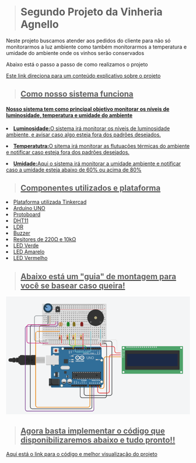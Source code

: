 > <h1>Segundo Projeto da Vinheria Agnello</h1>

<p>Neste projeto buscamos atender aos pedidos do cliente para não só monitorarmos a luz ambiente como também monitorarmos 
a temperatura e umidade do ambiente onde os vinhos serão conservados</p>

<p>Abaixo está o passo a passo de como realizamos o projeto</p>
<a href="https://youtu.be/MCSw4fT85kU?si=KpTZby5886DSWUUW" target="_blank"><p>Este link direciona para um conteúdo explicativo sobre o projeto</p>


> <h2>Como nosso sistema funciona</h2>

<h4><strong>Nosso sistema tem como principal objetivo monitorar os níveis de luminosidade, temperatura e umidade do ambiente</strong></h4>
<li><strong>Luminosidade:</strong>O sistema irá monitorar os níveis de luminosidade ambiente, e avisar caso algo esteja fora dos padrões desejados.</li>
<p><li><strong>Temperatutra:</strong>O sitema irá monitorar as flutuações térmicas do ambiente e notificar caso esteja fora dos padrões desejados.</li></p>
<li><strong>Umidade:</strong>Aqui o sistema irá monitorar a umidade ambiente e notificar caso a umidade esteja abaixo de 60% ou acima de 80%</li>

> <h2>Componentes utilizados e plataforma </h2>
<li>Plataforma utilizada Tinkercad</li>
<li>Arduíno UNO</li>
<li>Protoboard</li>
<li>DHT11</li>
<li>LDR</li>
<li>Buzzer</li>
<li>Resitores de 220Ω e 10kΩ</li>
<li>LED Verde</li>
<li>LED Amarelo</li>
<li>LED Vermelho</li>

> <h2>Abaixo está um "guia" de montagem para você se basear caso queira!</h2>
<img src="./images/imagem.png">

> <h2>Agora basta implementar o código que disponibilizaremos abaixo e tudo pronto!!</h2>

<a href="https://www.tinkercad.com/things/aK5Ktq5cWln-batata/editel?returnTo=https%3A%2F%2Fwww.tinkercad.com%2Fdashboard%2Fdesigns%2Fcircuits&sharecode=aclvljmgpyjVMA_5dZ0NMi7iD2c5E0PAQsR90NyAD3s">Aqui está o link para o código e melhor visualização do projeto</a>
